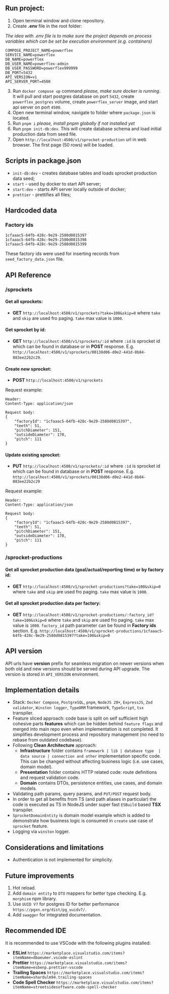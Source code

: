 

## Run project:

1. Open terminal window and clone repository.
2. Create **.env** file in the root folder:

*The idea with .env file is to make sure the project depends on process variables which can be set be execution environment (e.g. containers)*
```
COMPOSE_PROJECT_NAME=powerflex
SERVICE_NAME=powerflex
DB_NAME=powerflex
DB_USER_NAME=powerflex-admin
DB_USER_PASSWORD=powerflex999999
DB_PORT=5432
API_VERSION=v1
API_SERVER_PORT=4500
```
3. Run `docker compose up` command *please, make sure docker is running*. It will pull and start postgres database on port `5432`, create `powerflex_postgres` volume, create `powerflex_server` image, and start api server on port `4500`.
4. Open new terminal window, navigate to folder where `package.json` is located.
5. Run `pnpm i` *please, install pnpm globally if not installed yet*
6. Run `pnpm init-db:dev`. This will create database schema and load initial production data from seed file.
7. Open `http://localhost:4500/v1/sprocket-production` url in web browser. The first page (50 rows) will be loaded.

## Scripts in package.json
- `init-db:dev` - creates database tables and loads sprocket production data seed;
- `start` - used by docker to start API server;
- `start:dev` - starts API server locally outside of docker;
- `prettier` - prettifies all files;

## Hardcoded data
### Factory ids
```
1cfaaac5-64fb-428c-9e29-2580d0815397
1cfaaac5-64fb-428c-9e29-2580d0815398
1cfaaac5-64fb-428c-9e29-2580d0815399
```
These factory ids were used for inserting records from `seed_factory_data.json` file.

## API Reference
### /sprockets
#### Get all sprockets:
- **GET** `http://localhost:4500/v1/sprockets?take=100&skip=0` where `take` and `skip` are used fro paging. `take` max value is `1000`.

#### Get sprocket by id:
- **GET** `http://localhost:4500/v1/sprockets/:id` where `:id` is sprocket id which can be found in database or in **POST** response. E.g. `http://localhost:4500/v1/sprockets/00138d06-d0e2-441d-8b84-083ee22b2c29`.

#### Create new sprocket:
- **POST** `http://localhost:4500/v1/sprockets`

Request example:
```
Header:
Content-Type: application/json

Request body:
{
    "factoryId": "1cfaaac5-64fb-428c-9e29-2580d0815397",
    "teeth": 51,
    "pitchDiameter": 151,
    "outsideDiameter": 170,
    "pitch": 111
}
```
#### Update existing sprocket:
- **PUT** `http://localhost:4500/v1/sprockets/:id` where `:id` is sprocket id which can be found in database or in **POST** response. E.g. `http://localhost:4500/v1/sprockets/00138d06-d0e2-441d-8b84-083ee22b2c29`

Request example:
```
Header:
Content-Type: application/json

Request body:
{
    "factoryId": "1cfaaac5-64fb-428c-9e29-2580d0815397",
    "teeth": 51,
    "pitchDiameter": 151,
    "outsideDiameter": 170,
    "pitch": 111
}
```

### /sprocket-productions
#### Get all sprocket production data (goal/actual/reporting time) or by factory id:
- **GET** `http://localhost:4500/v1/sprocket-productions?take=100&skip=0` where `take` and `skip` are used fro paging. `take` max value is `1000`.

#### Get all sprocket production data per factory:
- **GET** `http://localhost:4500/v1/sprocket-productions/:factory_id?take=100&skip=0` where `take` and `skip` are used fro paging. `take` max value is `1000`. `factory_id` path parameter can be found in **Factory ids** section. E.g. `http://localhost:4500/v1/sprocket-productions/1cfaaac5-64fb-428c-9e29-2580d0815397?take=100&skip=0`

## API version
API urls have **version** prefix for seamless migration on newer versions when both old and new versions should be served during API upgrade. The version is stored in `API_VERSION` environment.

## Implementation details
- Stack: `Docker Compose`, `PostgreSQL`, `pnpm`, `NodeJS 20+`, `ExpressJS`, `Zod validator`, `Winston logger`, `TypeORM` framework, `TypeScript`, `tsx` transpiler.
- Feature sliced approach: code base is split on self sufficient high cohesive parts **features** which can be hidden behind `feature flags` and merged into main repo even when implementation is not completed. It simplifies development process and repository management (no need to rebase from outdated codebase).
- Following **Clean Architecture** approach:
    - **Infrastructure** folder contains `framework | lib | database type  | data source | connection and other` implementation specific code. This can be changed without affecting business logic (i.e. use cases, domain model).
    - **Presentation** folder contains HTTP related code: route definitions and request validation code.
    - **Domain** contains DTOs, persistence entities, use cases, and domain models.
- Validating path params, query params, and `PUT/POST` request body.
- In order to get all benefits from TS (and path aliases in particular) the code is executed as TS in NodeJS under super fast `ESBuild` based **TSX** transpiler.
- `SprocketDomainEntity` is domain model example which is added to demonstrate how business logic is consumed in `create` use case of `sprocket` feature.
- Logging via `winston` logger.

## Considerations and limitations
- Authentication is not implemented for simplicity.

## Future improvements
1. Hot reload.
2. Add `domain entity` to `DTO` mappers for better type checking. E.g. `morphism` npm library.
3. Use `UUID V7` for postgres ID for better performance `https://pgxn.org/dist/pg_uuidv7/`.
4. Add `swagger` for integrated documentation.

## Recommended IDE
It is recommended to use VSCode with the following plugins installed:
- **ESLint** `https://marketplace.visualstudio.com/items?itemName=dbaeumer.vscode-eslint`
- **Prettier** `https://marketplace.visualstudio.com/items?itemName=esbenp.prettier-vscode`
- **Trailing Spaces** `https://marketplace.visualstudio.com/items?itemName=shardulm94.trailing-spaces`
- **Code Spell Checker** `https://marketplace.visualstudio.com/items?itemName=streetsidesoftware.code-spell-checker`

